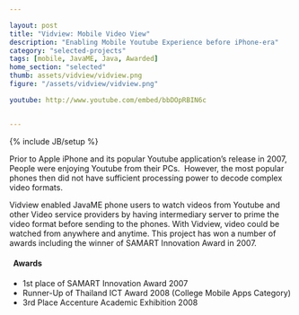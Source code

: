 ```yaml
---

layout: post
title: "Vidview: Mobile Video View"
description: "Enabling Mobile Youtube Experience before iPhone-era"
category: "selected-projects"
tags: [mobile, JavaME, Java, Awarded]
home_section: "selected"
thumb: assets/vidview/vidview.png
figure: "/assets/vidview/vidview.png"

youtube: http://www.youtube.com/embed/bbDOpRBIN6c


---
```

{% include JB/setup %}

Prior to Apple iPhone and its popular Youtube application’s release in 2007,  People were enjoying Youtube from their PCs.   However, the most popular phones then did not have sufficient processing power to decode complex video formats.

Vidview enabled JavaME phone users to watch videos from Youtube and other Video service providers by having intermediary server to prime the video format before sending to the phones. With Vidview, video could be watched from anywhere and anytime.  This project has won a number of awards including the winner of SAMART Innovation Award in 2007.

<h4 class="award"><i class="icon-star">&nbsp;</i> Awards</h4>

* 1st place of SAMART Innovation Award 2007
* Runner-Up of Thailand ICT Award 2008 (College Mobile Apps Category)
* 3rd Place Accenture Academic Exhibition 2008